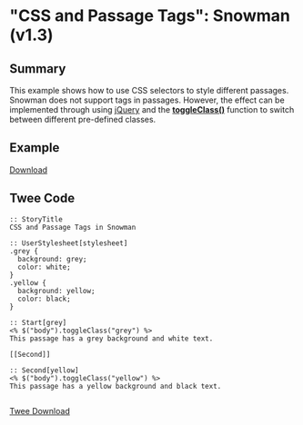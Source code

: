 # "CSS and Passage Tags": Snowman (v1.3)

## Summary

This example shows how to use CSS selectors to style different passages. Snowman does not support tags in passages. However, the effect can be implemented through using [jQuery](https://jquery.com/) and the **[toggleClass()](http://api.jquery.com/toggleclass/)** function to switch between different pre-defined classes.

## Example

[Download](snowman_passagetags_example.html)

## Twee Code

```twee
:: StoryTitle
CSS and Passage Tags in Snowman

:: UserStylesheet[stylesheet]
.grey {
  background: grey;
  color: white;
}
.yellow {
  background: yellow;
  color: black;
}

:: Start[grey]
<% $("body").toggleClass("grey") %>
This passage has a grey background and white text.

[[Second]]

:: Second[yellow]
<% $("body").toggleClass("yellow") %>
This passage has a yellow background and black text.


```

[Twee Download](snowman_passagetags_twee.txt)
